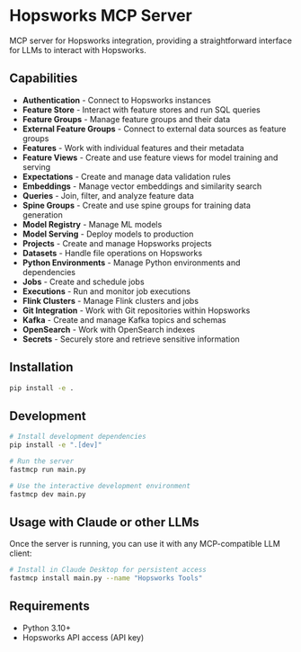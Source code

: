 # Hopsworks MCP Server

MCP server for Hopsworks integration, providing a straightforward interface for LLMs to interact with Hopsworks.

## Capabilities

- **Authentication** - Connect to Hopsworks instances
- **Feature Store** - Interact with feature stores and run SQL queries
- **Feature Groups** - Manage feature groups and their data
- **External Feature Groups** - Connect to external data sources as feature groups
- **Features** - Work with individual features and their metadata
- **Feature Views** - Create and use feature views for model training and serving
- **Expectations** - Create and manage data validation rules
- **Embeddings** - Manage vector embeddings and similarity search
- **Queries** - Join, filter, and analyze feature data
- **Spine Groups** - Create and use spine groups for training data generation
- **Model Registry** - Manage ML models
- **Model Serving** - Deploy models to production
- **Projects** - Create and manage Hopsworks projects
- **Datasets** - Handle file operations on Hopsworks
- **Python Environments** - Manage Python environments and dependencies
- **Jobs** - Create and schedule jobs
- **Executions** - Run and monitor job executions
- **Flink Clusters** - Manage Flink clusters and jobs
- **Git Integration** - Work with Git repositories within Hopsworks
- **Kafka** - Create and manage Kafka topics and schemas
- **OpenSearch** - Work with OpenSearch indexes
- **Secrets** - Securely store and retrieve sensitive information

## Installation

```bash
pip install -e .
```

## Development

```bash
# Install development dependencies
pip install -e ".[dev]"

# Run the server
fastmcp run main.py

# Use the interactive development environment
fastmcp dev main.py
```

## Usage with Claude or other LLMs

Once the server is running, you can use it with any MCP-compatible LLM client:

```bash
# Install in Claude Desktop for persistent access
fastmcp install main.py --name "Hopsworks Tools"
```

## Requirements

- Python 3.10+
- Hopsworks API access (API key)
